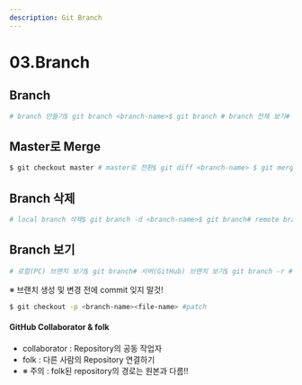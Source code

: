 ```yaml
---
description: Git Branch
---
```


# 03.Branch

## Branch

```bash
# branch 만들기$ git branch <branch-name>$ git branch # branch 전체 보기# checkout(전환) $ git checkout <branch-name>$ git push origin <branch-name>$ git log
```

## Master로 Merge

```bash
$ git checkout master # master로 전환$ git diff <branch-name> $ git merge <branch-name>
```

## Branch 삭제

```bash
# local branch 삭제$ git branch -d <branch-name>$ git branch# remote branch 삭제$ git push --delete origin <branch-name>
```

## Branch 보기

```bash
# 로컬(PC) 브랜치 보기$ git branch# 서버(GitHub) 브랜치 보기$ git branch -r # 양쪽 모두 보기$ git branch -a# 서버의 특정 브랜치 가져오기$ git checkout -t origin/<branch-name># 특정 브랜치 pull 하기$ git pull origin <branch-name>
```

※ 브랜치 생성 및 변경 전에 commit 잊지 말것!

```bash
$ git checkout -p <branch-name><file-name> #patch
```

#### GitHub Collaborator & folk

* collaborator : Repository의 공동 작업자
* folk : 다른 사람의 Repository 연결하기 
* ※ 주의 : folk된 repository의 경로는 원본과 다름!!



